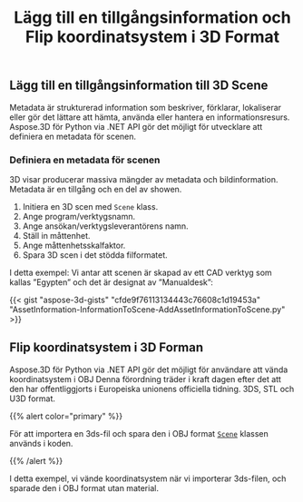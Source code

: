 ﻿---
title: Lägg till en tillgångsinformation och Flip koordinatsystem i 3D Format
type: docs
weight: 10
url: /sv/python-net/add-an-asset-information-and-flip-coordinate-system-in-3d-formats/
description: Metadata är strukturerad information som beskriver, förklarar, lokaliserar eller gör det lättare att hämta, använda eller hantera en informationsresurs. Aspose.3D för Python via .NET API gör det möjligt för utvecklare att definiera en metadata för scenen.
---
## **Lägg till en tillgångsinformation till 3D Scene**
Metadata är strukturerad information som beskriver, förklarar, lokaliserar eller gör det lättare att hämta, använda eller hantera en informationsresurs. Aspose.3D för Python via .NET API gör det möjligt för utvecklare att definiera en metadata för scenen.
### **Definiera en metadata för scenen**
3D visar producerar massiva mängder av metadata och bildinformation. Metadata är en tillgång och en del av showen.

1. Initiera en 3D scen med `Scene` klass.
1. Ange program/verktygsnamn.
1. Ange ansökan/verktygsleverantörens namn.
1. Ställ in måttenhet.
1. Ange måttenhetsskalfaktor.
1. Spara 3D scen i det stödda filformatet.

I detta exempel: Vi antar att scenen är skapad av ett CAD verktyg som kallas ”Egypten” och det är designat av ”Manualdesk”:

{{< gist "aspose-3d-gists" "cfde9f76113134443c76608c1d19453a" "AssetInformation-InformationToScene-AddAssetInformationToScene.py" >}}
## **Flip koordinatsystem i 3D Forman**
Aspose.3D för Python via .NET API gör det möjligt för användare att vända koordinatsystem i OBJ Denna förordning träder i kraft dagen efter det att den har offentliggjorts i Europeiska unionens officiella tidning. 3DS, STL och U3D format.

{{% alert color="primary" %}} 

För att importera en 3ds-fil och spara den i OBJ format [`Scene`](https://reference.aspose.com/3d/net/aspose.threed/scene) klassen används i koden.

{{% /alert %}} 

I detta exempel, vi vände koordinatsystem när vi importerar 3ds-filen, och sparade den i OBJ format utan material.
